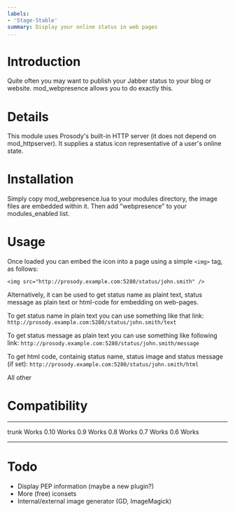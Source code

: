 ```yaml
---
labels:
- 'Stage-Stable'
summary: Display your online status in web pages
...
```


Introduction
============

Quite often you may want to publish your Jabber status to your blog or
website. mod\_webpresence allows you to do exactly this.

Details
=======

This module uses Prosody's built-in HTTP server (it does not depend on
mod\_httpserver). It supplies a status icon representative of a user's
online state.

Installation
============

Simply copy mod\_webpresence.lua to your modules directory, the image
files are embedded within it. Then add "webpresence" to your
modules\_enabled list.

Usage
=====

Once loaded you can embed the icon into a page using a simple `<img>`
tag, as follows:

    <img src="http://prosody.example.com:5280/status/john.smith" />

Alternatively, it can be used to get status name as plaint text, status
message as plain text or html-code for embedding on web-pages.

To get status name in plain text you can use something like that link:
`http://prosody.example.com:5280/status/john.smith/text`

To get status message as plain text you can use something like following
link: `http://prosody.example.com:5280/status/john.smith/message`

To get html code, containig status name, status image and status message
(if set): `http://prosody.example.com:5280/status/john.smith/html`

All other

Compatibility
=============

  ----- -------
  trunk   Works
  0.10   Works
  0.9   Works
  0.8   Works
  0.7   Works
  0.6   Works
  ----- -------

Todo
====

-   Display PEP information (maybe a new plugin?)
-   More (free) iconsets
-   Internal/external image generator (GD, ImageMagick)
